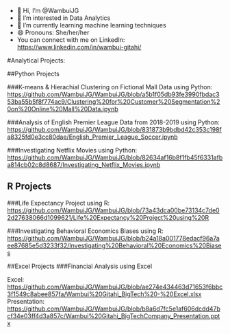 - 👋 Hi, I’m @WambuiJG
- 👀 I’m interested in Data Analytics 
- 🌱 I’m currently learning machine learning techniques
- 😄 Pronouns: She/her/her
- You can connect with me on LinkedIn: https://www.linkedin.com/in/wambui-gitahi/

#Analytical Projects:

##Python Projects

###K-means & Hierachial Clustering on Fictional Mall Data using Python: https://github.com/WambuiJG/WambuiJG/blob/a5b1f05db93fe3990fbdac353ba55b5f8f774ac9/Clustering%20for%20Customer%20Segmentation%20on%20Online%20Mall%20Data.ipynb

###Analysis of English Premier League Data from 2018-2019 using Python: 
https://github.com/WambuiJG/WambuiJG/blob/831873b9bdbd42c353c198fa8325fd0e3cc80dae/English_Premier_League_Soccer.ipynb

###Investigating Netflix Movies using Python:
https://github.com/WambuiJG/WambuiJG/blob/82634af16b8f1fb45f6331afba814cb02c8d8687/Investigating_Netflix_Movies.ipynb

## R Projects

###Life Expectancy Project using R: https://github.com/WambuiJG/WambuiJG/blob/73a43dca00be73134c7de02d27638066d1099621/Life%20Expectancy%20Project%20using%20R

###Investigating Behavioral Economics Biases using R: 
https://github.com/WambuiJG/WambuiJG/blob/b24a18a001778edacf96a7aee87685e5d3233f32/Investigating%20Behavioral%20Economics%20Biases

##Excel Projects
###Financial Analysis using Excel

Excel: https://github.com/WambuiJG/WambuiJG/blob/ae274e434463d71653f6bbc3f1549c8abee857fa/Wambui%20Gitahi_BigTech%20-%20Excel.xlsx
Presentation: https://github.com/WambuiJG/WambuiJG/blob/b8a6d7fc5e1af606dcdd47bcf34e03ff4d3a857c/Wambui%20Gitahi_BigTechCompany_Presentation.pptx



